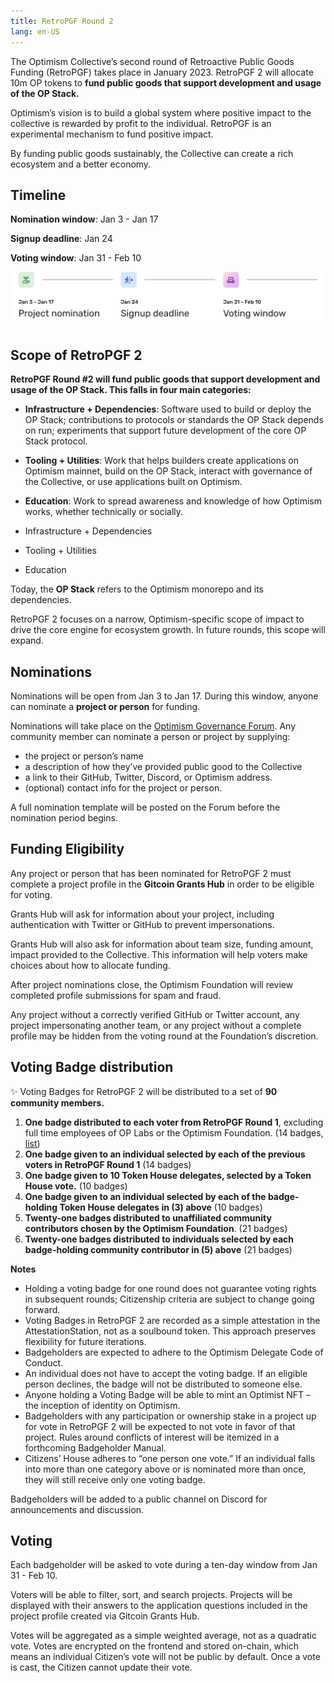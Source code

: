 ```yaml
---
title: RetroPGF Round 2
lang: en-US
---
```



The Optimism Collective’s second round of Retroactive Public Goods Funding (RetroPGF) takes place in January 2023. 
RetroPGF 2 will allocate 10m OP tokens to **fund public goods that support development and usage of the OP Stack.** 

Optimism’s vision is to build a global system where positive impact to the collective is rewarded by profit to the individual. 
RetroPGF is an experimental mechanism to fund positive impact. 

By funding public goods sustainably, the Collective can create a rich ecosystem and a better economy.

## Timeline

**Nomination window**: Jan 3 - Jan 17

**Signup deadline**: Jan 24

**Voting window**: Jan 31 - Feb 10

![Timeline](../../assets/docs/governance/rpfg-2/timeline.png)


## Scope of RetroPGF 2

**RetroPGF Round #2 will fund public goods that support development and usage of the OP Stack. This falls in four main categories:**

- **Infrastructure + Dependencies**: Software used to build or deploy the OP Stack; contributions to protocols or standards the OP Stack depends on run; experiments that support future development of the core OP Stack protocol.

- **Tooling + Utilities**: Work that helps builders create applications on Optimism mainnet, build on the OP Stack, interact with governance of the Collective, or use applications built on Optimism.

- **Education**: Work to spread awareness and knowledge of how Optimism works, whether technically or socially.

- Infrastructure + Dependencies
- Tooling + Utilities
- Education

Today, the **OP Stack** refers to the Optimism monorepo and its dependencies. 

RetroPGF 2 focuses on a narrow, Optimism-specific scope of impact to drive the core engine for ecosystem growth. In future rounds, this scope will expand.


## Nominations

Nominations will be open from Jan 3 to Jan 17. During this window, anyone can nominate a **project or person** for funding.

Nominations will take place on the [Optimism Governance Forum](https://optimism.gov.io). Any community member can nominate a person or project by supplying: 

- the project or person’s name
- a description of how they’ve provided public good to the Collective
- a link to their GitHub, Twitter, Discord, or Optimism address.
- (optional) contact info for the project or person.

A full nomination template will be posted on the Forum before the nomination period begins.


## Funding Eligibility

Any project or person that has been nominated for RetroPGF 2 must complete a project profile in the **Gitcoin Grants Hub** in order to be eligible for voting. 

Grants Hub will ask for information about your project, including authentication with Twitter or GitHub to prevent impersonations. 

Grants Hub will also ask for information about team size, funding amount, impact provided to the Collective. 
This information will help voters make choices about how to allocate funding. 

After project nominations close, the Optimism Foundation will review completed profile submissions for spam and fraud. 

Any project without a correctly verified GitHub or Twitter account, any project impersonating another team, or any project without a complete profile may be hidden from the voting round at the Foundation’s discretion.


## Voting Badge distribution

✨ Voting Badges for RetroPGF 2 will be distributed to a set of **90 community members.**

1. **One badge distributed to each voter from RetroPGF Round 1**, excluding full time employees of OP Labs or the Optimism Foundation. (14 badges, [list](https://docs.google.com/spreadsheets/d/1g4ilAByMNQsmlBC8cskQip7Ojd_qK6IhozJCyoVfU9k/edit#gid=0)) 
2. **One badge given to an individual selected by each of the previous voters in RetroPGF Round 1** (14 badges) 
3. **One badge given to 10 Token House delegates, selected by a Token House vote.** (10 badges)
4. **One badge given to an individual selected by each of the badge-holding Token House delegates in (3) above** (10 badges)
5. **Twenty-one badges distributed to unaffiliated community contributors chosen by the Optimism Foundation**. (21 badges)
6. **Twenty-one badges distributed to individuals selected by each badge-holding community contributor in (5) above** (21 badges)

**Notes**

- Holding a voting badge for one round does not guarantee voting rights in subsequent rounds; Citizenship criteria are subject to change going forward.
- Voting Badges in RetroPGF 2 are recorded as a simple attestation in the AttestationStation, not as a soulbound token. This approach preserves flexibility for future iterations.
- Badgeholders are expected to adhere to the Optimism Delegate Code of Conduct.
- An individual does not have to accept the voting badge. If an eligible person declines, the badge will not be distributed to someone else.
- Anyone holding a Voting Badge will be able to mint an Optimist NFT – the inception of identity on Optimism.
- Badgeholders with any participation or ownership stake in a project up for vote in RetroPGF 2 will be expected to not vote in favor of that project. Rules around conflicts of interest will be itemized in a forthcoming Badgeholder Manual.
- Citizens’ House adheres to “one person one vote.” If an individual falls into more than one category above or is nominated more than once, they will still receive only one voting badge.

Badgeholders will be added to a public channel on Discord for announcements and discussion. 



## Voting

Each badgeholder will be asked to vote during a ten-day window from Jan 31 - Feb 10.

Voters will be able to filter, sort, and search projects. 
Projects will be displayed with their answers to the application questions included in the project profile created via Gitcoin Grants Hub.

Votes will be aggregated as a simple weighted average, not as a quadratic vote. 
Votes are encrypted on the frontend and stored on-chain, which means an individual Citizen’s vote will not be public by default. 
Once a vote is cast, the Citizen cannot update their vote.



